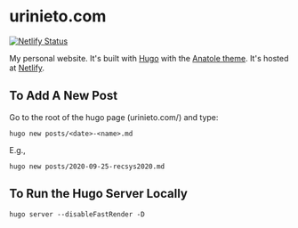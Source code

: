 # urinieto.com

[![Netlify Status](https://api.netlify.com/api/v1/badges/e6a22004-09b5-446c-b26f-c715d8b81dd1/deploy-status)](https://app.netlify.com/sites/urinieto/deploys)

My personal website. It's built with [Hugo](https://gohugo.io/) with the [Anatole theme](https://github.com/lxndrblz/anatole). It's hosted at [Netlify](https://www.netlify.com/).

## To Add A New Post

Go to the root of the hugo page (urinieto.com/) and type:

    hugo new posts/<date>-<name>.md

E.g.,
    
    hugo new posts/2020-09-25-recsys2020.md


## To Run the Hugo Server Locally

    hugo server --disableFastRender -D
